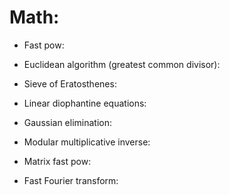 # Math:

  - Fast pow:

  - Euclidean algorithm (greatest common divisor):

  - Sieve of Eratosthenes:

  - Linear diophantine equations:

  - Gaussian elimination:

  - Modular multiplicative inverse:

  - Matrix fast pow:

  - Fast Fourier transform:
  

